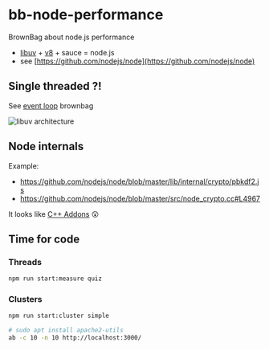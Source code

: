 # bb-node-performance

BrownBag about node.js performance

* [libuv](https://en.wikipedia.org/wiki/Libuv) + [v8](https://developers.google.com/v8/) + sauce = node.js
* see [https://github.com/nodejs/node](https://github.com/nodejs/node)

## Single threaded ?!

See [event loop](https://docs.google.com/presentation/d/1ghQLMrpuE0rm5H0qJ3naOCE73xzU53DJE-vuiIoUydA/) brownbag

![libuv architecture](http://docs.libuv.org/en/v1.x/_images/architecture.png)

## Node internals

Example:
* https://github.com/nodejs/node/blob/master/lib/internal/crypto/pbkdf2.js
* https://github.com/nodejs/node/blob/master/src/node_crypto.cc#L4967

It looks like [C++ Addons](https://docs.google.com/presentation/d/1MeefJ3TxcyO9zBfOUmUY5qWx78qVaSU2jdayl0rtz4E/) :astonished:

## Time for code

### Threads

```bash
npm run start:measure quiz
```

### Clusters

```bash
npm run start:cluster simple
```

```bash
# sudo apt install apache2-utils
ab -c 10 -n 10 http://localhost:3000/
```
